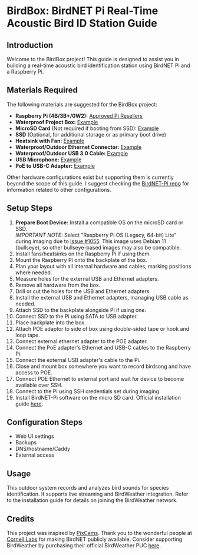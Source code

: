 # BirdBox: BirdNET Pi Real-Time Acoustic Bird ID Station Guide

## Introduction
Welcome to the BirdBox project! This guide is designed to assist you in building a real-time acoustic bird identification station using BirdNET Pi and a Raspberry Pi.

## Materials Required
The following materials are suggested for the BirdBox project:

- **Raspberry Pi (4B/3B+/0W2):** [Approved Pi Resellers](https://www.raspberrypi.com/resellers/?q=)
- **Waterproof Project Box:** [Example](https://www.amazon.com/dp/B085QCT543)
- **MicroSD Card** (Not required if booting from SSD): [Example](https://www.amazon.com/dp/B09W9XYQCQ)
- **SSD** (Optional, for additional storage or as primary boot drive)
- **Heatsink with Fan:** [Example](https://www.amazon.com/dp/B07Z3Q417K)
- **Waterproof/Outdoor Ethernet Connector:** [Example](https://www.amazon.com/dp/B07PH4GL2F)
- **Waterproof/Outdoor USB 3.0 Cable:** [Example](https://www.amazon.com/dp/B079957VC3)
- **USB Microphone:** [Example](https://www.amazon.com/dp/B06XCKGLTP)
- **PoE to USB-C Adapter:** [Example](https://www.amazon.com/dp/B087F4QCTR)

Other hardware configurations exist but supporting them is currently beyond the scope of this guide.
I suggest checking the [BirdNET-Pi repo](https://github.com/mcguirepr89/BirdNET-Pi) for information related to other configurations.

## Setup Steps
1. **Prepare Boot Device:** Install a compatible OS on the microSD card or SSD.  
  *IMPORTANT NOTE:* Select "Raspberry Pi OS (Legacy, 64-bit) Lite" during imaging due to [Issue #1055](https://github.com/mcguirepr89/BirdNET-Pi/issues/1055).
  This image uses Debian 11 (bullseye), so other bullseye-based images may also be compatible. 
2. Install fans/heatsinks on the Raspberry Pi if using them.
4. Mount the Raspberry Pi onto the backplate of the box.
5. Plan your layout with all internal hardware and cables, marking positions where needed.
6. Measure holes for the external USB and Ethernet adapters.
7. Remove all hardware from the box.
8. Drill or cut the holes for the USB and Ethernet adapters.
9. Install the external USB and Ethernet adapters, managing USB cable as needed.
10. Attach SSD to the backplate alongside Pi if using one.
11. Connect SSD to the Pi using SATA to USB adapter.
12. Place backplate into the box.
13. Attach POE adaptor to side of box using double-sided tape or hook and loop tape.
14. Connect external ethernet adapter to the POE adapter.
15. Connect the PoE adapter's Ethernet and USB-C cables to the Raspberry Pi.
16. Connect the external USB adapter's cable to the Pi.
17. Close and mount box somewhere you want to record birdsong and have access to POE.
18. Connect POE Ethernet to external port and wait for device to become available over SSH.
20. Connect to the Pi using SSH credentials set during imaging
21. Install BirdNET-Pi software on the micro SD card. Official installation guide [here](https://github.com/mcguirepr89/BirdNET-Pi/wiki/Installation-Guide).

## Configuration Steps
- Web UI settings
- Backups
- DNS/hostname/Caddy
- External access

## Usage
This outdoor system records and analyzes bird sounds for species identification. It supports live streaming and BirdWeather integration. 
Refer to the installation guide for details on joining the BirdWeather network.

## Credits
This project was inspired by [PixCams](https://pixcams.com/building-a-birdnet-pi-real-time-acoustic-bird-id-station/). 
Thank you to the wonderful people at [Cornell Labs](https://birdnet.cornell.edu/) for making BirdNET publicly available.
Consider supporting BirdWeather by purchasing their official BirdWeather PUC [here](https://www.birdweather.com/).


